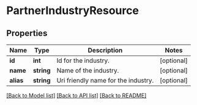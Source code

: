 # PartnerIndustryResource

## Properties
Name | Type | Description | Notes
------------ | ------------- | ------------- | -------------
**id** | **int** | Id for the industry. | [optional] 
**name** | **string** | Name of the industry. | [optional] 
**alias** | **string** | Uri friendly name for the industry. | [optional] 

[[Back to Model list]](../README.md#documentation-for-models) [[Back to API list]](../README.md#documentation-for-api-endpoints) [[Back to README]](../README.md)


